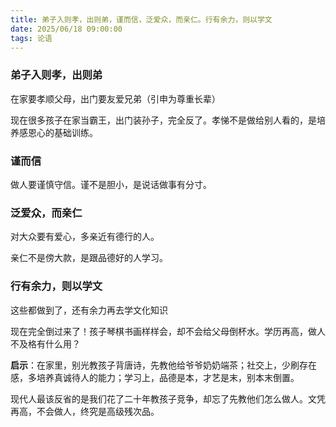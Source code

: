```yaml
---
title: 弟子入则孝，出则弟，谨而信，泛爱众，而亲仁。行有余力，则以学文
date: 2025/06/18 09:00:00
tags: 论语
---
```


### 弟子入则孝，出则弟

在家要孝顺父母，出门要友爱兄弟（引申为尊重长辈）

现在很多孩子在家当霸王，出门装孙子，完全反了。孝悌不是做给别人看的，是培养感恩心的基础训练。

### 谨而信

做人要谨慎守信。谨不是胆小，是说话做事有分寸。

### 泛爱众，而亲仁

对大众要有爱心，多亲近有德行的人。

亲仁不是傍大款，是跟品德好的人学习。

### 行有余力，则以学文

这些都做到了，还有余力再去学文化知识

现在完全倒过来了！孩子琴棋书画样样会，却不会给父母倒杯水。学历再高，做人不及格有什么用？

**启示**：在家里，别光教孩子背唐诗，先教他给爷爷奶奶端茶；社交上，少刷存在感，多培养真诚待人的能力；学习上，品德是本，才艺是末，别本末倒置。

现代人最该反省的是我们花了二十年教孩子竞争，却忘了先教他们怎么做人。文凭再高，不会做人，终究是高级残次品。
